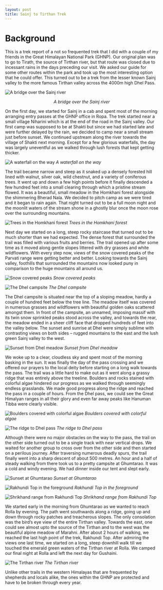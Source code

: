 ```yaml
---
layout: post
title: Sainj to Tirthan Trek
---
```


# Background

This is a trek report of a not so frequented trek that I did with a couple of my friends in the Great Himalayan National Park (GHNP). Our original plan was to go to Tirath, the source of Tirthan river, but that route was closed due to incessant rains in the days preceding our visit. We asked our guide for some other routes within the park and took up the most interesting option that he could offer. This turned out to be a trek from the lesser known Sainj valley to the more famous Tirthan valley across the 4000m high Dhel Pass.

![A bridge over the Sainj river](https://res.cloudinary.com/overthehills/image/upload/v1590843618/sainj-tirthan/bridge-on-sainj.jpg)
<p align="center"><em>A bridge over the Sainj river</em></p>

On the first day, we started for Sainj in a cab and spent most of the morning arranging entry passes at the GHNP office in Ropa. The trek started near a small village Niharini which is at the end of the road in the Sainj valley. Our first camp was supposed to be at Shakti but since we had started late and were further delayed by the rain, we decided to camp near a small stream just before sunset. We continued upstream along the river towards the village of Shakti next morning. Except for a few glorious waterfalls, the day was largely uneventful as we walked through lush forests that kept getting thicker. 

![A waterfall on the way](https://res.cloudinary.com/overthehills/image/upload/v1590843620/sainj-tirthan/waterfall.jpg)
*A waterfall on the way*

The trail became narrow and steep as it snaked up a densely forested hill lined with walnut, silver oak, wild chestnut, and a variety of coniferous trees. It went up and down a few high points before it finally descended a few hundred feet into a small clearing through which a pristine stream flowed. It was a beautiful, small meadow in the Homkhani forest alongside the shimmering Bherad Nala. We decided to pitch camp as we were tired and it began to rain again. That night turned out to be a full moon night and the moonlit waters of the stream shone in a ghostly blur once the moon rose over the surrounding mountains.

![Trees in the Homkhani forest](https://res.cloudinary.com/overthehills/image/upload/v1590843619/sainj-tirthan/homkhani-forest.jpg)
*Trees in the Homkhani forest*

Next day we started on a long, steep rocky staircase that turned out to be much shorter than we had expected. The dense forest that surrounded the trail was filled with various fruits and berries. The trail opened up after some time as it moved along gentle slopes littered with dry grasses and white wildflowers. With every step now, views of the snow covered peaks of the Parvati range were getting better and better. Looking towards the Sainj valley, foothills that surrounded the mountains now looked puny in comparison to the huge mountains all around us. 

![Snow covered peaks](https://res.cloudinary.com/overthehills/image/upload/v1590843621/sainj-tirthan/white-peaks.jpg)
*Snow covered peaks*

![The Dhel campsite](https://res.cloudinary.com/overthehills/image/upload/v1590843618/sainj-tirthan/dhel-campsite.jpg)
*The Dhel campsite*

The Dhel campsite is situated near the top of a sloping meadow, hardly a couple of hundred feet below the tree line. The meadow itself was covered in numerous grasses and wildflowers with beautiful golden oaks scattered amongst them. In front of the campsite, an unnamed, imposing massif with its twin snow sprinkled peaks stood across the valley, and towards the rear, the meadow ended in a sheer cliff face that dropped hundreds of feet into the valley below. The sunset and sunrise at Dhel were simply sublime with contrasting views on both sides – rugged mountains to the east and the lush green Sainj valley to the west. 

![Sunset from Dhel meadow](https://res.cloudinary.com/overthehills/image/upload/v1590843620/sainj-tirthan/sunset-at-dhel.jpg)
*Sunset from Dhel meadow*

We woke up to a clear, cloudless sky and spent most of the morning basking in the sun. It was finally the day of the pass crossing and we offered our prayers to the local deity before starting on a long walk towards the pass. The trail was a little hard to make out as it went along a grassy ridge that was entirely above the treeline. Boulders and rocks stained with colorful algae hindered our progress as we walked through seemingly endless grasslands. We made good progress along the ridge and reached the pass in a couple of hours. From the Dhel pass, we could see the Great Himalyan ranges in all their glory and even far away peaks like Hanuman Tibba were clearly visible.

![Boulders covered with colorful algae](https://res.cloudinary.com/overthehills/image/upload/v1590843618/sainj-tirthan/algae-stains.jpg)
*Boulders covered with colorful algae*

![The ridge to Dhel pass](https://res.cloudinary.com/overthehills/image/upload/v1590843619/sainj-tirthan/ridge.jpg)
*The ridge to Dhel pass*

Although there were no major obstacles on the way to the pass, the trail on the other side turned out to be a single track with near vertical drops. We waited for another group to cross over from the other side and then started on a perilous journey. After traversing numerous deadly spurs, the trail finally went into a sharp descent of about 500 metres. An hour and a half of steady walking from there took us to a pretty campsite at Ghumtarao. It was a cold and windy evening. We had dinner inside our tent and slept early. 

![Sunset at Ghumtarao](https://res.cloudinary.com/overthehills/image/upload/v1590843618/sainj-tirthan/ghumtarao-sunset.jpg)
*Sunset at Ghumtarao*

![Rakhundi Top in the foreground](https://res.cloudinary.com/overthehills/image/upload/v1590843619/sainj-tirthan/rakhundi-top.jpg)
*Rakhundi Top in the foreground*

![Shrikhand range from Rakhundi Top](https://res.cloudinary.com/overthehills/image/upload/v1590843620/sainj-tirthan/shrikhand.jpg)
*Shrikhand range from Rakhundi Top*

We started early in the morning from Ghumtarao as we wanted to reach Rolla by evening. The path went southwards along a ridge, going up and down through rocky patches and treacherous slopes. The only consolation was the bird’s eye view of the entire Tirthan valley. Towards the east, one could see almost upto the source of the Tirthan and to the west was the beautiful alpine meadow of Marahni. After about 2 hours of walking, we reached the last high point of the trek, Rakhundi Top. After admiring the views one last time, we started on a long, steep downhill walk till we touched the emerald green waters of the Tirthan river at Rolla. We camped our final night at Rolla and left the next day for Gushaini.

![The Tirthan river](https://res.cloudinary.com/overthehills/image/upload/v1590843621/sainj-tirthan/tirthan-river.jpg)
*The Tirthan river*

Unlike other trails in the western Himalayas that are frequented by shepherds and locals alike, the ones within the GHNP are protected and have to be broken through every year.


